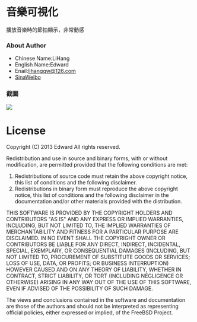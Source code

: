 音樂可視化
========
播放音樂時的節拍顯示，非常動感

### About Author
* Chinese Name:LiHang
* English Name:Edward
* Enail:lihangqw@126.com
* [SinaWeibo](http://weibo.com/u/2715944641?wvr=5&)<br />

### 截圖
![ ](https://github.com/edwardean/Music-Visualizer/blob/master/iPodVisualizer/bg.png?raw=true)



License
======================

Copyright (C) 2013 Edward
All rights reserved.

Redistribution and use in source and binary forms, with or without
modification, are permitted provided that the following conditions are met: 

1. Redistributions of source code must retain the above copyright notice, this
   list of conditions and the following disclaimer. 
2. Redistributions in binary form must reproduce the above copyright notice,
   this list of conditions and the following disclaimer in the documentation
   and/or other materials provided with the distribution. 

THIS SOFTWARE IS PROVIDED BY THE COPYRIGHT HOLDERS AND CONTRIBUTORS "AS IS" AND
ANY EXPRESS OR IMPLIED WARRANTIES, INCLUDING, BUT NOT LIMITED TO, THE IMPLIED
WARRANTIES OF MERCHANTABILITY AND FITNESS FOR A PARTICULAR PURPOSE ARE
DISCLAIMED. IN NO EVENT SHALL THE COPYRIGHT OWNER OR CONTRIBUTORS BE LIABLE FOR
ANY DIRECT, INDIRECT, INCIDENTAL, SPECIAL, EXEMPLARY, OR CONSEQUENTIAL DAMAGES
(INCLUDING, BUT NOT LIMITED TO, PROCUREMENT OF SUBSTITUTE GOODS OR SERVICES;
LOSS OF USE, DATA, OR PROFITS; OR BUSINESS INTERRUPTION) HOWEVER CAUSED AND
ON ANY THEORY OF LIABILITY, WHETHER IN CONTRACT, STRICT LIABILITY, OR TORT
(INCLUDING NEGLIGENCE OR OTHERWISE) ARISING IN ANY WAY OUT OF THE USE OF THIS
SOFTWARE, EVEN IF ADVISED OF THE POSSIBILITY OF SUCH DAMAGE.

The views and conclusions contained in the software and documentation are those
of the authors and should not be interpreted as representing official policies, 
either expressed or implied, of the FreeBSD Project.